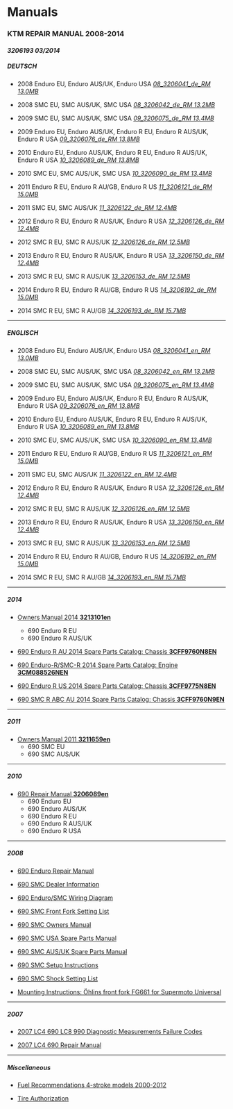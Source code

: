 Manuals
=======

### KTM REPAIR MANUAL 2008-2014

#### *3206193 03/2014*

##### DEUTSCH

* 2008 Enduro EU, Enduro AUS/UK, Enduro USA [*08_3206041_de_RM 13.0MB*](https://dl.dropboxusercontent.com/u/7810909/media/manuals/ktm690/ktm_repairmanual2008-2014_3206193_032014/DEUTSCH/08_3206041_de_RM.pdf)

* 2008 SMC EU, SMC AUS/UK, SMC USA [*08_3206042_de_RM 13.2MB*](https://dl.dropboxusercontent.com/u/7810909/media/manuals/ktm690/ktm_repairmanual2008-2014_3206193_032014/DEUTSCH/08_3206042_de_RM.pdf)

* 2009 SMC EU, SMC AUS/UK, SMC USA [*09_3206075_de_RM 13.4MB*](https://dl.dropboxusercontent.com/u/7810909/media/manuals/ktm690/ktm_repairmanual2008-2014_3206193_032014/DEUTSCH/09_3206075_de_RM.pdf)

* 2009 Enduro EU, Enduro AUS/UK, Enduro R EU, Enduro R AUS/UK, Enduro R USA [*09_3206076_de_RM 13.8MB*](https://dl.dropboxusercontent.com/u/7810909/media/manuals/ktm690/ktm_repairmanual2008-2014_3206193_032014/DEUTSCH/09_3206076_de_RM.pdf)

* 2010 Enduro EU, Enduro AUS/UK, Enduro R EU, Enduro R AUS/UK, Enduro R USA [*10_3206089_de_RM 13.8MB*](https://dl.dropboxusercontent.com/u/7810909/media/manuals/ktm690/ktm_repairmanual2008-2014_3206193_032014/DEUTSCH/10_3206089_de_RM.pdf)

* 2010 SMC EU, SMC AUS/UK, SMC USA [*10_3206090_de_RM 13.4MB*](https://dl.dropboxusercontent.com/u/7810909/media/manuals/ktm690/ktm_repairmanual2008-2014_3206193_032014/DEUTSCH/10_3206090_de_RM.pdf)

* 2011 Enduro R EU, Enduro R AU/GB, Enduro R US [*11_3206121_de_RM 15.0MB*](https://dl.dropboxusercontent.com/u/7810909/media/manuals/ktm690/ktm_repairmanual2008-2014_3206193_032014/DEUTSCH/11_3206121_de_RM.pdf)

* 2011 SMC EU, SMC AUS/UK [*11_3206122_de_RM 12.4MB*](https://dl.dropboxusercontent.com/u/7810909/media/manuals/ktm690/ktm_repairmanual2008-2014_3206193_032014/DEUTSCH/11_3206122_de_RM.pdf)

* 2012 Enduro R EU, Enduro R AUS/UK, Enduro R USA [*12_3206126_de_RM 12.4MB*](https://dl.dropboxusercontent.com/u/7810909/media/manuals/ktm690/ktm_repairmanual2008-2014_3206193_032014/DEUTSCH/12_3206125_de_RM.pdf)

* 2012 SMC R EU, SMC R AUS/UK [*12_3206126_de_RM 12.5MB*](https://dl.dropboxusercontent.com/u/7810909/media/manuals/ktm690/ktm_repairmanual2008-2014_3206193_032014/DEUTSCH/12_3206126_de_RM.pdf)

* 2013 Enduro R EU, Enduro R AUS/UK, Enduro R USA [*13_3206150_de_RM 12.4MB*](https://dl.dropboxusercontent.com/u/7810909/media/manuals/ktm690/ktm_repairmanual2008-2014_3206193_032014/DEUTSCH/13_3206150_de_RM.pdf)

* 2013 SMC R EU, SMC R AUS/UK [*13_3206153_de_RM 12.5MB*](https://dl.dropboxusercontent.com/u/7810909/media/manuals/ktm690/ktm_repairmanual2008-2014_3206193_032014/DEUTSCH/13_3206153_de_RM.pdf)

* 2014 Enduro R EU, Enduro R AU/GB, Enduro R US [*14_3206192_de_RM 15.0MB*](https://dl.dropboxusercontent.com/u/7810909/media/manuals/ktm690/ktm_repairmanual2008-2014_3206193_032014/DEUTSCH/14_3206192_de_RM.pdf)

* 2014 SMC R EU, SMC R AU/GB [*14_3206193_de_RM 15.7MB*](https://dl.dropboxusercontent.com/u/7810909/media/manuals/ktm690/ktm_repairmanual2008-2014_3206193_032014/DEUTSCH/14_3206193_de_RM.pdf)

----

##### ENGLISCH

* 2008 Enduro EU, Enduro AUS/UK, Enduro USA [*08_3206041_en_RM 13.0MB*](https://dl.dropboxusercontent.com/u/7810909/media/manuals/ktm690/ktm_repairmanual2008-2014_3206193_032014/ENGLISCH/08_3206041_en_RM.pdf)

* 2008 SMC EU, SMC AUS/UK, SMC USA [*08_3206042_en_RM 13.2MB*](https://dl.dropboxusercontent.com/u/7810909/media/manuals/ktm690/ktm_repairmanual2008-2014_3206193_032014/ENGLISCH/08_3206042_en_RM.pdf)

* 2009 SMC EU, SMC AUS/UK, SMC USA [*09_3206075_en_RM 13.4MB*](https://dl.dropboxusercontent.com/u/7810909/media/manuals/ktm690/ktm_repairmanual2008-2014_3206193_032014/ENGLISCH/09_3206075_en_RM.pdf)

* 2009 Enduro EU, Enduro AUS/UK, Enduro R EU, Enduro R AUS/UK, Enduro R USA [*09_3206076_en_RM 13.8MB*](https://dl.dropboxusercontent.com/u/7810909/media/manuals/ktm690/ktm_repairmanual2008-2014_3206193_032014/ENGLISCH/09_3206076_en_RM.pdf)

* 2010 Enduro EU, Enduro AUS/UK, Enduro R EU, Enduro R AUS/UK, Enduro R USA [*10_3206089_en_RM 13.8MB*](https://dl.dropboxusercontent.com/u/7810909/media/manuals/ktm690/ktm_repairmanual2008-2014_3206193_032014/ENGLISCH/10_3206089_en_RM.pdf)

* 2010 SMC EU, SMC AUS/UK, SMC USA [*10_3206090_en_RM 13.4MB*](https://dl.dropboxusercontent.com/u/7810909/media/manuals/ktm690/ktm_repairmanual2008-2014_3206193_032014/ENGLISCH/10_3206090_en_RM.pdf)

* 2011 Enduro R EU, Enduro R AU/GB, Enduro R US [*11_3206121_en_RM 15.0MB*](https://dl.dropboxusercontent.com/u/7810909/media/manuals/ktm690/ktm_repairmanual2008-2014_3206193_032014/ENGLISCH/11_3206121_en_RM.pdf)

* 2011 SMC EU, SMC AUS/UK [*11_3206122_en_RM 12.4MB*](https://dl.dropboxusercontent.com/u/7810909/media/manuals/ktm690/ktm_repairmanual2008-2014_3206193_032014/ENGLISCH/11_3206122_en_RM.pdf)

* 2012 Enduro R EU, Enduro R AUS/UK, Enduro R USA [*12_3206126_en_RM 12.4MB*](https://dl.dropboxusercontent.com/u/7810909/media/manuals/ktm690/ktm_repairmanual2008-2014_3206193_032014/ENGLISCH/12_3206125_en_RM.pdf)

* 2012 SMC R EU, SMC R AUS/UK [*12_3206126_en_RM 12.5MB*](https://dl.dropboxusercontent.com/u/7810909/media/manuals/ktm690/ktm_repairmanual2008-2014_3206193_032014/ENGLISCH/12_3206126_en_RM.pdf)

* 2013 Enduro R EU, Enduro R AUS/UK, Enduro R USA [*13_3206150_en_RM 12.4MB*](https://dl.dropboxusercontent.com/u/7810909/media/manuals/ktm690/ktm_repairmanual2008-2014_3206193_032014/ENGLISCH/13_3206150_en_RM.pdf)

* 2013 SMC R EU, SMC R AUS/UK [*13_3206153_en_RM 12.5MB*](https://dl.dropboxusercontent.com/u/7810909/media/manuals/ktm690/ktm_repairmanual2008-2014_3206193_032014/ENGLISCH/13_3206153_en_RM.pdf)

* 2014 Enduro R EU, Enduro R AU/GB, Enduro R US [*14_3206192_en_RM 15.0MB*](https://dl.dropboxusercontent.com/u/7810909/media/manuals/ktm690/ktm_repairmanual2008-2014_3206193_032014/ENGLISCH/14_3206192_en_RM.pdf)

* 2014 SMC R EU, SMC R AU/GB [*14_3206193_en_RM 15.7MB*](https://dl.dropboxusercontent.com/u/7810909/media/manuals/ktm690/ktm_repairmanual2008-2014_3206193_032014/ENGLISCH/14_3206193_en_RM.pdf)

----

##### 2014

* [Owners Manual 2014 **3213101en**](https://dl.dropboxusercontent.com/u/7810909/media/manuals/KTM690/2014/14_3213101_en_OM_9782c5.pdf)
    * 690 Enduro R EU
    * 690 Enduro R AUS/UK

* [690 Enduro R AU 2014 Spare Parts Catalog: Chassis **3CFF9760N8EN**](https://dl.dropboxusercontent.com/u/7810909/media/manuals/KTM690/2014/690ENDURO-R_CHASSIS_2014)

* [690 Enduro-R/SMC-R 2014 Spare Parts Catalog: Engine **3CM088526NEN**](https://dl.dropboxusercontent.com/u/7810909/media/manuals/KTM690/2014/2014%20KTM%20690%20ENDURO%20R%20ENGINE.pdf)

* [690 Enduro R US 2014 Spare Parts Catalog: Chassis **3CFF9775N8EN**](https://dl.dropboxusercontent.com/u/7810909/media/manuals/KTM690/2014/2014%20KTM%20690%20ENDURO%20R%20FRAME%20MANUAL.pdf)

* [690 SMC R ABC AU 2014 Spare Parts Catalog: Chassis **3CFF9760N9EN**](https://dl.dropboxusercontent.com/u/7810909/media/manuals/KTM690/2014/690SMC-R_CHASSIS_2014.pdf)

----

##### 2011

* [Owners Manual 2011 **3211659en**](https://dl.dropboxusercontent.com/u/7810909/media/manuals/KTM690/2011/KTM%20690%20SMC%20Manual.pdf)
    * 690 SMC EU
    * 690 SMC AUS/UK

----

##### 2010

* [690 Repair Manual **3206089en**](https://dl.dropboxusercontent.com/u/7810909/media/manuals/KTM690/2010/690e10%20repair%20manual.pdf)
    * 690 Enduro EU
    * 690 Enduro AUS/UK
    * 690 Enduro R EU
    * 690 Enduro R AUS/UK
    * 690 Enduro R USA

----

##### 2008

* [690 Enduro Repair Manual](https://dl.dropboxusercontent.com/u/7810909/media/manuals/KTM690/2008/2008_690Enduro_Repair_Manual.pdf)

* [690 SMC Dealer Information](https://dl.dropboxusercontent.com/u/7810909/media/manuals/KTM690/2008/2008_690SMC_Dealer_Booklet.pdf)

* [690 Enduro/SMC Wiring Diagram](https://dl.dropboxusercontent.com/u/7810909/media/manuals/KTM690/2008/2008_690SMC_Enduro_Wiring_Diagram_9760H4_WD_EN.pdf)

* [690 SMC Front Fork Setting List](https://dl.dropboxusercontent.com/u/7810909/media/manuals/KTM690/2008/2008_690SMC_Front_Fork_Setting_List.pdf)

* [690 SMC Owners Manual](https://dl.dropboxusercontent.com/u/7810909/media/manuals/KTM690/2008/2008_690SMC_Manual_9703H4_OM_EN.pdf)

* [690 SMC USA Spare Parts Manual](https://dl.dropboxusercontent.com/u/7810909/media/manuals/KTM690/2008/2008_690SMC_Parts_AUS_UK_9760H4_SMC_EN.pdf)

* [690 SMC AUS/UK Spare Parts Manual](https://dl.dropboxusercontent.com/u/7810909/media/manuals/KTM690/2008/2008_690SMC_Parts.pdf)

* [690 SMC Setup Instructions](https://dl.dropboxusercontent.com/u/7810909/media/manuals/KTM690/2008/2008_690SMC_Setup_Instructions_9760H4_SUI_EN.pdf)

* [690 SMC Shock Setting List](https://dl.dropboxusercontent.com/u/7810909/media/manuals/KTM690/2008/2008_690SMC_Shock_Setting_List.pdf)

* [Mounting Instructions: Öhlins front fork FG661 for Supermoto Universal](https://dl.dropboxusercontent.com/u/7810909/media/manuals/KTM690/2008/Ohlins_MI_FG661.pdf)

----

##### 2007

* [2007 LC4 690 LC8 990 Diagnostic Measurements Failure Codes](https://dl.dropboxusercontent.com/u/7810909/media/manuals/KTM690/2007/2007_LC4_690_LC8_990_Diagnostic_Measurements_Failure_Codes.pdf)

* [2007 LC4 690 Repair Manual](https://dl.dropboxusercontent.com/u/7810909/media/manuals/KTM690/2007/2007_LC4_690_Repair_Manual.pdf)

----

##### Miscellaneous

* [Fuel Recommendations 4-stroke models 2000-2012](https://dl.dropboxusercontent.com/u/7810909/media/manuals/KTM690/Kraftstoffempfehlung_02-2012_EN_01.pdf)

* [Tire Authorization](https://dl.dropboxusercontent.com/u/7810909/media/manuals/KTM690/Reifenfreigaben_EN_07-2012_gh_01.pdf)
